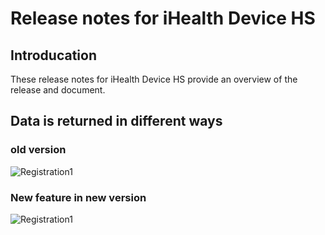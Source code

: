 # Release notes for iHealth Device HS

## Introducation

These release notes for iHealth Device HS provide an overview of the release and document.

## Data is returned in different ways

### old version

![Registration1](./../public/iHealth_device_HS_old.png?raw=true)

### New feature in new version

![Registration1](./../public/iHealth_device_HS_new.png?raw=true)
